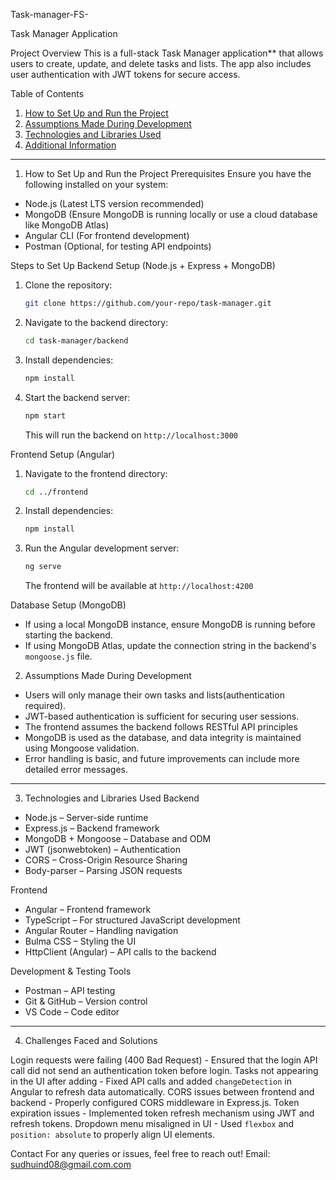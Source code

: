 Task-manager-FS-

 Task Manager Application

 Project Overview
This is a full-stack Task Manager application** that allows users to create, update, and delete tasks and lists. The app also includes user authentication with JWT tokens for secure access.

 Table of Contents
1. [How to Set Up and Run the Project](#setup)
2. [Assumptions Made During Development](#assumptions)
3. [Technologies and Libraries Used](#technologies)
4. [Additional Information](#additional-info)

---

 1. How to Set Up and Run the Project
 Prerequisites
Ensure you have the following installed on your system:
- Node.js (Latest LTS version recommended)
- MongoDB (Ensure MongoDB is running locally or use a cloud database like MongoDB Atlas)
- Angular CLI (For frontend development)
- Postman (Optional, for testing API endpoints)

 Steps to Set Up
 Backend Setup (Node.js + Express + MongoDB)
1. Clone the repository:
   ```sh
   git clone https://github.com/your-repo/task-manager.git
   ```
2. Navigate to the backend directory:
   ```sh
   cd task-manager/backend
   ```
3. Install dependencies:
   ```sh
   npm install
   ```
4. Start the backend server:
   ```sh
   npm start
   ```
   This will run the backend on `http://localhost:3000`

 Frontend Setup (Angular)
1. Navigate to the frontend directory:
   ```sh
   cd ../frontend
   ```
2. Install dependencies:
   ```sh
   npm install
   ```
3. Run the Angular development server:
   ```sh
   ng serve
   ```
   The frontend will be available at `http://localhost:4200`

 Database Setup (MongoDB)
- If using a local MongoDB instance, ensure MongoDB is running before starting the backend.
- If using MongoDB Atlas, update the connection string in the backend's `mongoose.js` file.


 2. Assumptions Made During Development 
- Users will only manage their own tasks and lists(authentication required).
- JWT-based authentication is sufficient for securing user sessions.
- The frontend assumes the backend follows RESTful API principles
- MongoDB is used as the database, and data integrity is maintained using Mongoose validation.
- Error handling is basic, and future improvements can include more detailed error messages.

---

 3. Technologies and Libraries Used 
Backend
- Node.js – Server-side runtime
- Express.js – Backend framework
- MongoDB + Mongoose – Database and ODM
- JWT (jsonwebtoken) – Authentication
- CORS – Cross-Origin Resource Sharing
- Body-parser – Parsing JSON requests

Frontend
- Angular – Frontend framework
- TypeScript – For structured JavaScript development
- Angular Router – Handling navigation
- Bulma CSS – Styling the UI
- HttpClient (Angular) – API calls to the backend

Development & Testing Tools
 - Postman – API testing
 - Git & GitHub – Version control
- VS Code – Code editor

---

 4. Challenges Faced and Solutions

 Login requests were failing (400 Bad Request) - Ensured that the login API call did not send an authentication token before login. 
 Tasks not appearing in the UI after adding -  Fixed API calls and added `changeDetection` in Angular to refresh data automatically. 
 CORS issues between frontend and backend - Properly configured CORS middleware in Express.js. 
 Token expiration issues -  Implemented token refresh mechanism using JWT and refresh tokens. 
 Dropdown menu misaligned in UI -  Used `flexbox` and `position: absolute` to properly align UI elements. 

 Contact
For any queries or issues, feel free to reach out!
Email: sudhuind08@gmail.com.com  


